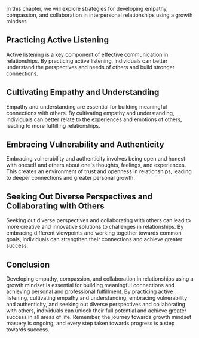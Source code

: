 
In this chapter, we will explore strategies for developing empathy, compassion, and collaboration in interpersonal relationships using a growth mindset.

Practicing Active Listening
---------------------------

Active listening is a key component of effective communication in relationships. By practicing active listening, individuals can better understand the perspectives and needs of others and build stronger connections.

Cultivating Empathy and Understanding
-------------------------------------

Empathy and understanding are essential for building meaningful connections with others. By cultivating empathy and understanding, individuals can better relate to the experiences and emotions of others, leading to more fulfilling relationships.

Embracing Vulnerability and Authenticity
----------------------------------------

Embracing vulnerability and authenticity involves being open and honest with oneself and others about one's thoughts, feelings, and experiences. This creates an environment of trust and openness in relationships, leading to deeper connections and greater personal growth.

Seeking Out Diverse Perspectives and Collaborating with Others
--------------------------------------------------------------

Seeking out diverse perspectives and collaborating with others can lead to more creative and innovative solutions to challenges in relationships. By embracing different viewpoints and working together towards common goals, individuals can strengthen their connections and achieve greater success.

Conclusion
----------

Developing empathy, compassion, and collaboration in relationships using a growth mindset is essential for building meaningful connections and achieving personal and professional fulfillment. By practicing active listening, cultivating empathy and understanding, embracing vulnerability and authenticity, and seeking out diverse perspectives and collaborating with others, individuals can unlock their full potential and achieve greater success in all areas of life. Remember, the journey towards growth mindset mastery is ongoing, and every step taken towards progress is a step towards success.
